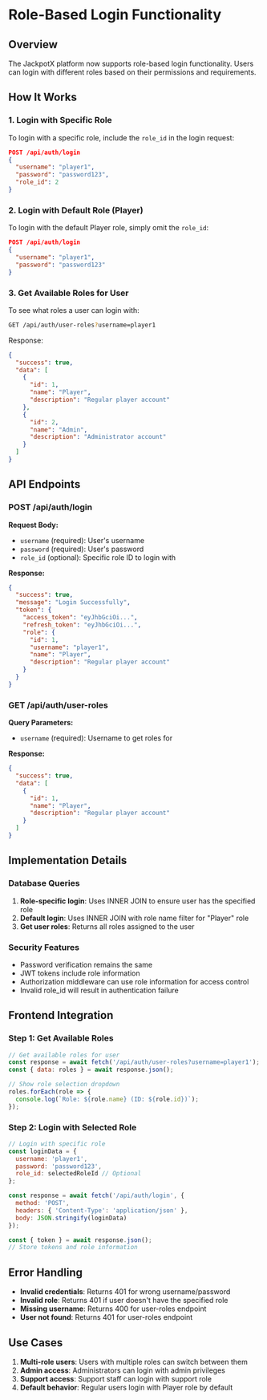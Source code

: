 # Role-Based Login Functionality

## Overview

The JackpotX platform now supports role-based login functionality. Users can login with different roles based on their permissions and requirements.

## How It Works

### 1. Login with Specific Role

To login with a specific role, include the `role_id` in the login request:

```json
POST /api/auth/login
{
  "username": "player1",
  "password": "password123",
  "role_id": 2
}
```

### 2. Login with Default Role (Player)

To login with the default Player role, simply omit the `role_id`:

```json
POST /api/auth/login
{
  "username": "player1",
  "password": "password123"
}
```

### 3. Get Available Roles for User

To see what roles a user can login with:

```bash
GET /api/auth/user-roles?username=player1
```

Response:
```json
{
  "success": true,
  "data": [
    {
      "id": 1,
      "name": "Player",
      "description": "Regular player account"
    },
    {
      "id": 2,
      "name": "Admin",
      "description": "Administrator account"
    }
  ]
}
```

## API Endpoints

### POST /api/auth/login

**Request Body:**
- `username` (required): User's username
- `password` (required): User's password
- `role_id` (optional): Specific role ID to login with

**Response:**
```json
{
  "success": true,
  "message": "Login Successfully",
  "token": {
    "access_token": "eyJhbGciOi...",
    "refresh_token": "eyJhbGciOi...",
    "role": {
      "id": 1,
      "username": "player1",
      "name": "Player",
      "description": "Regular player account"
    }
  }
}
```

### GET /api/auth/user-roles

**Query Parameters:**
- `username` (required): Username to get roles for

**Response:**
```json
{
  "success": true,
  "data": [
    {
      "id": 1,
      "name": "Player",
      "description": "Regular player account"
    }
  ]
}
```

## Implementation Details

### Database Queries

1. **Role-specific login**: Uses INNER JOIN to ensure user has the specified role
2. **Default login**: Uses INNER JOIN with role name filter for "Player" role
3. **Get user roles**: Returns all roles assigned to the user

### Security Features

- Password verification remains the same
- JWT tokens include role information
- Authorization middleware can use role information for access control
- Invalid role_id will result in authentication failure

## Frontend Integration

### Step 1: Get Available Roles
```javascript
// Get available roles for user
const response = await fetch('/api/auth/user-roles?username=player1');
const { data: roles } = await response.json();

// Show role selection dropdown
roles.forEach(role => {
  console.log(`Role: ${role.name} (ID: ${role.id})`);
});
```

### Step 2: Login with Selected Role
```javascript
// Login with specific role
const loginData = {
  username: 'player1',
  password: 'password123',
  role_id: selectedRoleId // Optional
};

const response = await fetch('/api/auth/login', {
  method: 'POST',
  headers: { 'Content-Type': 'application/json' },
  body: JSON.stringify(loginData)
});

const { token } = await response.json();
// Store tokens and role information
```

## Error Handling

- **Invalid credentials**: Returns 401 for wrong username/password
- **Invalid role**: Returns 401 if user doesn't have the specified role
- **Missing username**: Returns 400 for user-roles endpoint
- **User not found**: Returns 401 for user-roles endpoint

## Use Cases

1. **Multi-role users**: Users with multiple roles can switch between them
2. **Admin access**: Administrators can login with admin privileges
3. **Support access**: Support staff can login with support role
4. **Default behavior**: Regular users login with Player role by default 